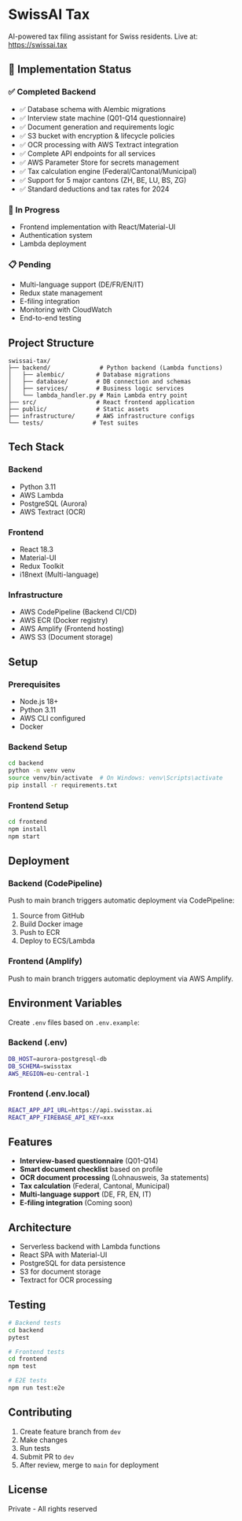 # SwissAI Tax

AI-powered tax filing assistant for Swiss residents.
Live at: https://swissai.tax

## 🚀 Implementation Status

### ✅ Completed Backend
- ✅ Database schema with Alembic migrations
- ✅ Interview state machine (Q01-Q14 questionnaire)
- ✅ Document generation and requirements logic
- ✅ S3 bucket with encryption & lifecycle policies
- ✅ OCR processing with AWS Textract integration
- ✅ Complete API endpoints for all services
- ✅ AWS Parameter Store for secrets management
- ✅ Tax calculation engine (Federal/Cantonal/Municipal)
- ✅ Support for 5 major cantons (ZH, BE, LU, BS, ZG)
- ✅ Standard deductions and tax rates for 2024

### 🔄 In Progress
- Frontend implementation with React/Material-UI
- Authentication system
- Lambda deployment

### 📋 Pending
- Multi-language support (DE/FR/EN/IT)
- Redux state management
- E-filing integration
- Monitoring with CloudWatch
- End-to-end testing

## Project Structure

```
swissai-tax/
├── backend/              # Python backend (Lambda functions)
│   ├── alembic/         # Database migrations
│   ├── database/        # DB connection and schemas
│   ├── services/        # Business logic services
│   └── lambda_handler.py # Main Lambda entry point
├── src/                 # React frontend application
├── public/              # Static assets
├── infrastructure/      # AWS infrastructure configs
└── tests/              # Test suites
```

## Tech Stack

### Backend
- Python 3.11
- AWS Lambda
- PostgreSQL (Aurora)
- AWS Textract (OCR)

### Frontend
- React 18.3
- Material-UI
- Redux Toolkit
- i18next (Multi-language)

### Infrastructure
- AWS CodePipeline (Backend CI/CD)
- AWS ECR (Docker registry)
- AWS Amplify (Frontend hosting)
- AWS S3 (Document storage)

## Setup

### Prerequisites
- Node.js 18+
- Python 3.11
- AWS CLI configured
- Docker

### Backend Setup
```bash
cd backend
python -m venv venv
source venv/bin/activate  # On Windows: venv\Scripts\activate
pip install -r requirements.txt
```

### Frontend Setup
```bash
cd frontend
npm install
npm start
```

## Deployment

### Backend (CodePipeline)
Push to main branch triggers automatic deployment via CodePipeline:
1. Source from GitHub
2. Build Docker image
3. Push to ECR
4. Deploy to ECS/Lambda

### Frontend (Amplify)
Push to main branch triggers automatic deployment via AWS Amplify.

## Environment Variables

Create `.env` files based on `.env.example`:

### Backend (.env)
```bash
DB_HOST=aurora-postgresql-db
DB_SCHEMA=swisstax
AWS_REGION=eu-central-1
```

### Frontend (.env.local)
```bash
REACT_APP_API_URL=https://api.swisstax.ai
REACT_APP_FIREBASE_API_KEY=xxx
```

## Features

- **Interview-based questionnaire** (Q01-Q14)
- **Smart document checklist** based on profile
- **OCR document processing** (Lohnausweis, 3a statements)
- **Tax calculation** (Federal, Cantonal, Municipal)
- **Multi-language support** (DE, FR, EN, IT)
- **E-filing integration** (Coming soon)

## Architecture

- Serverless backend with Lambda functions
- React SPA with Material-UI
- PostgreSQL for data persistence
- S3 for document storage
- Textract for OCR processing

## Testing

```bash
# Backend tests
cd backend
pytest

# Frontend tests
cd frontend
npm test

# E2E tests
npm run test:e2e
```

## Contributing

1. Create feature branch from `dev`
2. Make changes
3. Run tests
4. Submit PR to `dev`
5. After review, merge to `main` for deployment

## License

Private - All rights reserved